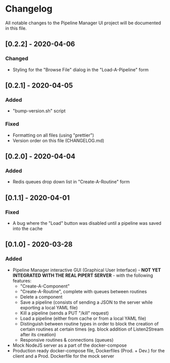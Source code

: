 # Changelog

All notable changes to the Pipeline Manager UI project will be documented in this file.

## [0.2.2] - 2020-04-06

### Changed

- Styling for the "Browse File" dialog in the "Load-A-Pipeline" form

## [0.2.1] - 2020-04-05

### Added

- "bump-version.sh" script

### Fixed

- Formatting on all files (using "prettier")
- Version order on this file (CHANGELOG.md)

## [0.2.0] - 2020-04-04

### Added

- Redis queues drop down list in "Create-A-Routine" form

## [0.1.1] - 2020-04-01

### Fixed

- A bug where the "Load" button was disabled until a pipeline was saved into the cache

## [0.1.0] - 2020-03-28

### Added

- Pipeline Manager interactive GUI (Graphical User Interface) - **NOT YET INTEGRATED WITH THE REAL PIPERT SERVER** - with the following features:
	- "Create-A-Component"
	- "Create-A-Routine", complete with queues between routines
	- Delete a component
	- Save a pipeline (consists of sending a JSON to the server while exporting a local YAML file)
	- Kill a pipeline (sends a PUT "/kill" request)
	- Load a pipeline (either from cache or from a local YAML file)
	- Distinguish between routine types in order to block the creation of certain routines at certain times (eg. block addition of Listen2Stream after its creation)
	- Responsive routines & connections (queues)
- Mock NodeJS server as a part of the docker-compose
- Production ready docker-compose file, Dockerfiles (Prod. + Dev.) for the client and a Prod. Dockerfile for the mock server

